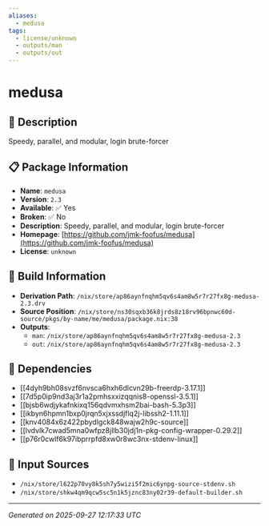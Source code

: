 ```yaml
---
aliases:
  - medusa
tags:
  - license/unknown
  - outputs/man
  - outputs/out
---
```


# medusa

## 📝 Description

Speedy, parallel, and modular, login brute-forcer

## 📋 Package Information

- **Name**: `medusa`
- **Version**: `2.3`
- **Available**: ✅ Yes
- **Broken**: ✅ No
- **Description**: Speedy, parallel, and modular, login brute-forcer
- **Homepage**: [https://github.com/jmk-foofus/medusa](https://github.com/jmk-foofus/medusa)
- **License**: `unknown`

## 🔧 Build Information

- **Derivation Path**: `/nix/store/ap86aynfnqhm5qv6s4am8w5r7r27fx8g-medusa-2.3.drv`
- **Source Position**: `/nix/store/ns30sqxb36k8jrds8z18rv96bpnwc60d-source/pkgs/by-name/me/medusa/package.nix:38`
- **Outputs**:
  - `man`:  `/nix/store/ap86aynfnqhm5qv6s4am8w5r7r27fx8g-medusa-2.3`
  - `out`:  `/nix/store/ap86aynfnqhm5qv6s4am8w5r7r27fx8g-medusa-2.3`

## 🔗 Dependencies

- [[4dyh9bh08svzf6nvsca6hxh6dlcvn29b-freerdp-3.17.1]]
- [[7d5p0ip9nd3aj3r1a2pmhsxxizqqnis8-openssl-3.5.1]]
- [[bjsb6wdjykafnkixq156qdvmxhsm2bai-bash-5.3p3]]
- [[ikbyn6hpmn1bxp0jrqn5xjxssdjflq2j-libssh2-1.11.1]]
- [[knv4084x6z422pbydlgck848wajw2h9c-source]]
- [[lvdvlk7cwad5mna0wfpz8jllb30jdj1n-pkg-config-wrapper-0.29.2]]
- [[p76r0cwlf6k97ibprrpfd8xw0r8wc3nx-stdenv-linux]]

## 📁 Input Sources

- `/nix/store/l622p70vy8k5sh7y5wizi5f2mic6ynpg-source-stdenv.sh`
- `/nix/store/shkw4qm9qcw5sc5n1k5jznc83ny02r39-default-builder.sh`

---
*Generated on 2025-09-27 12:17:33 UTC*
